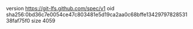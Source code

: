 version https://git-lfs.github.com/spec/v1
oid sha256:0bd36c7e0054ce47c803481e5d19ca2aa0c68bffe1342979782853138faf75f0
size 4059
